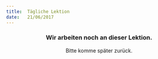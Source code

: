 ```yaml
---
title:  Tägliche Lektion
date:   21/06/2017
---
```


### <center>Wir arbeiten noch an dieser Lektion.</center>
<center>Bitte komme später zurück.</center>